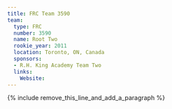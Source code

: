 ```yaml
---
title: FRC Team 3590
team:
  type: FRC
  number: 3590
  name: Root Two
  rookie_year: 2011
  location: Toronto, ON, Canada
  sponsors:
  - R.H. King Academy Team Two
  links:
    Website:
---
```


{% include remove_this_line_and_add_a_paragraph %}